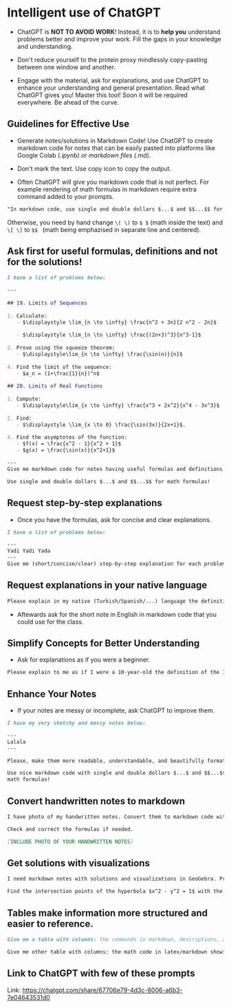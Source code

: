 # Intelligent use of ChatGPT

- ChatGPT is **NOT TO AVOID WORK**! Instead, it is to **help you** understand problems better and improve your work. Fill the gaps in your knowledge and understanding.

- Don't reduce yourself to the protein proxy mindlessly copy-pasting between one window and another.

- Engage with the material, ask for explanations, and use ChatGPT to enhance your understanding and general presentation. Read what ChatGPT gives you! Master this tool! Soon it will be required everywhere. Be ahead of the curve.

## Guidelines for Effective Use

- Generate notes/solutions in Markdown Code! Use ChatGPT to create markdown code for notes that can be easily pasted into platforms like Google Colab (*.ipynb) or markdown files (*.md).

- Don't mark the text. Use copy icon to copy the output.

- Often ChatGPT will give you markdown code that is not perfect. For example rendering of math formulas in markdown require extra command added to your prompts.

```markdown
"In markdown code, use single and double dollars $...$ and $$...$$ for math formulas!"
```
Otherwise, you need by hand change `\( \)` to `$ $` (math inside the text) and `\[ \]` to `$$ ` (math being emphazised in separate line and centered).

## Ask first for useful formulas, definitions and not for the solutions!

```markdown
I have a list of problems below:

---
 
## 19. Limits of Sequences
 
1. Calculate:
   - $\displaystyle \lim_{n \to \infty} \frac{n^2 + 3n}{2 n^2 - 2n}$
 
   - $\displaystyle \lim_{n \to \infty} \frac{(2n+3)^3}{n^3-1}$
 
2. Prove using the squeeze theorem:
   - $\displaystyle\lim_{n \to \infty} \frac{\sin(n)}{n}$
 
4. Find the limit of the sequence:
   - $a_n = (1+\frac{1}{n})^n$
 
## 20. Limits of Real Functions
 
1. Compute:
   - $\displaystyle\lim_{x \to \infty} \frac{x^3 + 2x^2}{x^4 - 3x^3}$
 
2. Find:
   - $\displaystyle \lim_{x \to 0} \frac{\sin(3x)}{2x+1}$.
 
4. Find the asymptotes of the function:
   - $f(x) = \frac{x^2 - 1}{x^2 + 1}$
   - $g(x) = \frac{\sin(x)}{x^2+1}$

---
Give me markdown code for notes having useful formulas and definitions assigned to each problem that will help me to solve these problems. 

Use single and double dollars $...$ and $$...$$ for math formulas!
```

## Request step-by-step explanations

 - Once you have the formulas, ask for concise and clear explanations.

```markdown
I have a list of problems below:

---
Yadi Yadi Yada 
---
Give me (short/concise/clear) step-by-step explanation for each problem. Write me note in markdown code using single and double dollars $...$ and $$...$$ for math formulas!
```

## Request explanations in your native language

```markdown
Please explain in my native (Turkish/Spanish/...) language the definition of the Derivative.
```

- Aftewards ask for the short note in English in markdown code that you could use for the class.

## Simplify Concepts for Better Understanding

- Ask for explanations as if you were a beginner.

```markdown
Please explain to me as if I were a 10-year-old the definition of the Integral.
```

## Enhance Your Notes
   - If your notes are messy or incomplete, ask ChatGPT to improve them.

```markdown
I have my very sketchy and messy notes below:

---
Lalala
---

Please, make them more readable, understandable, and beautifully formatted.

Use nice markdown code with single and double dollars $...$ and $$...$$ for
math formulas!
```

## Convert handwritten notes to markdown

```markdown
I have photo of my handwritten notes. Convert them to markdown code with single and double dollars $...$ and $$...$$ for math formulas! 

Check and correct the formulas if needed.

[INCLUDE PHOTO OF YOUR HANDWRITTEN NOTES]
```

## Get solutions with visualizations

```markdown
I need markdown notes with solutions and visualizations in GeoGebra. Provide step-by-step instructions for GeoGebra visualization.

Find the intersection points of the hyperbola $x^2 - y^2 = 1$ with the ellipse's line $x^2 + 4y^2 = 6$.
```

## Tables make information more structured and easier to reference.

```markdown
Give me a table with columns: the commands in markdown, descriptions, and examples.

Give me other table with columns: the math code in latex/markdown showing fractions, powers, integrals, derivatives, (and other basic math examples), descriptions, and examples.
``` 

## Link to ChatGPT with few of these prompts

Link: https://chatgpt.com/share/67706e79-4d3c-8006-a6b3-7e04643531d0
